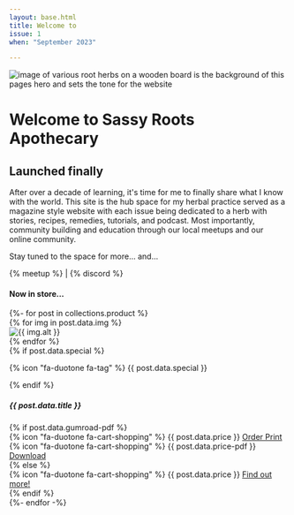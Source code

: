 ```yaml
---
layout: base.html
title: Welcome to
issue: 1
when: "September 2023"

---
```

<div class="home-hero">

![image of various root herbs on a wooden board is the background of this pages hero and sets the tone for the website](/img/sassy-background.png)
# Welcome to Sassy Roots Apothecary
</div>

<div class="welcome content-container">

## Launched finally
After over a decade of learning, it's time for me to finally share what I know with the world. This site is the hub space for my herbal practice served as a magazine style website with each issue being dedicated to a herb with stories, recipes, remedies, tutorials, and podcast. Most importantly, community building and education through our local meetups and our online community. 

Stay tuned to the space for more... and...

{% meetup %} | {% discord %}

</div>

<div class="mini-shop prime-lightest-bk pad-block-20">
<div class="container">
<h4 class="pad-left-10" >Now in store...</h4>
</div>
<div class="card-group">
{%- for post in collections.product %}
<div class="card">
{% for img in post.data.img %}
<div class="card-header"><img src="/img/prod/{{ img.thumb }}" alt="{{ img.alt }}"></div>
{% endfor %}
<div class="card-body">
{% if post.data.special %}
<p>{% icon "fa-duotone fa-tag" %} {{ post.data.special }}</p>
{% endif %}
<h5>{{ post.data.title }}</h5>
</div>
{% if post.data.gumroad-pdf %}
<div class="card-foot">{% icon "fa-duotone fa-cart-shopping" %} {{ post.data.price }} <a href="{{ post.url }}">Order Print</a></div>
<div class="card-foot">{% icon "fa-duotone fa-cart-shopping" %} {{ post.data.price-pdf }} <a href="{{ post.data.li }}">Download</a></div>
{% else %}
<div class="card-foot">{% icon "fa-duotone fa-cart-shopping" %} {{ post.data.price }} <a href="{{ post.url }}">Find out more!</a></div>
{% endif %}
</div>
{%- endfor -%}
</div>
</div>

